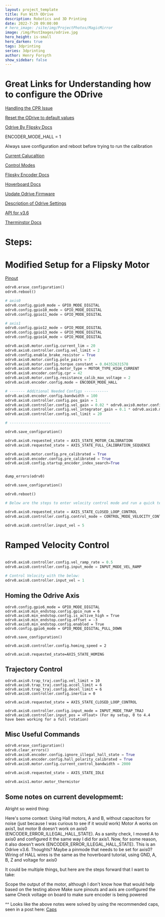 ```yaml
---
layout: project_template
title: Fun With ODrive
description: Robotics and 3D Printing
date: 2022-7-20 09:00:00
# hero_image: /site/img/ProjectPhotos/MagicMirror
image: /img/PostImages/odrive.jpg
hero_height: is-small
hero_darken: true
tags: 3dprinting
series: 3dprinting
author: Henry Forsyth
show_sidebar: false
---
```


# Great Links for Understanding how to configure the ODrive

[Handling the CPR Issue](https://discourse.odriverobotics.com/t/getting-started-motor-not-moving-after-calibration-and-cpr-polepairs-mismatch/8589)

[Reset the ODrive to default values](https://discourse.odriverobotics.com/t/how-to-reset-odrive3-6/3588)

[Odrive By Flipsky Docs](https://flipsky.net/blogs/vesc-tool/how-to-use-fsodrive-base-on-odrive-3-14)

ENCODER_MODE_HALL = 1

Always save configuration and reboot before trying to run the calibration

[Current Calucaltion](https://discourse.odriverobotics.com/t/motor-error-current-limit-violation-and-axis-error-failed/6433/6)

[Control Modes](https://gitlab.developers.cam.ac.uk/curobotics/rescue-major/rescue-major-main/-/blob/99635920af1bb557a255077fb6e2bd3e91c14c05/Simple%20ODrive%20Tests/odrive_enums.py)

[Flipsky Encoder Docs](https://docs.odriverobotics.com/v/0.5.5/hoverboard.html#hoverboard-motor-wiring)

[Hoverboard Docs](https://docs.odriverobotics.com/v/0.5.5/hoverboard.html)

[Update Odrive Firmware](https://discourse.odriverobotics.com/t/where-are-the-gpio-configs/7245)

[Description of Odrive Settings](https://www.youtube.com/watch?v=9UxTPxgvOAA&ab_channel=AustinTronics)

[API for v3.6](https://docs.odriverobotics.com/v/0.5.5/fibre_types/com_odriverobotics_ODrive.html)

[Therminstor Docs](https://docs.odriverobotics.com/v/0.5.5/thermistors.html)

# Steps:

# Modified Setup for a Flipsky Motor

[Pinout](https://docs.odriverobotics.com/v/0.5.5/pinout.html?highlight=pinout)

```python
odrv0.erase_configuration()
odrv0.reboot()

# axis0
odrv0.config.gpio9_mode = GPIO_MODE_DIGITAL
odrv0.config.gpio10_mode = GPIO_MODE_DIGITAL
odrv0.config.gpio11_mode = GPIO_MODE_DIGITAL

# axis1
odrv0.config.gpio12_mode = GPIO_MODE_DIGITAL
odrv0.config.gpio13_mode = GPIO_MODE_DIGITAL
odrv0.config.gpio14_mode = GPIO_MODE_DIGITAL

odrv0.axis0.motor.config.current_lim = 20
odrv0.axis0.controller.config.vel_limit = 2
odrv0.config.enable_brake_resistor = True
odrv0.axis0.motor.config.pole_pairs = 7
odrv0.axis0.motor.config.torque_constant = 0.04352631578
odrv0.axis0.motor.config.motor_type = MOTOR_TYPE_HIGH_CURRENT
odrv0.axis0.encoder.config.cpr = 42
odrv0.axis0.motor.config.resistance_calib_max_voltage = 2
odrv0.axis0.encoder.config.mode = ENCODER_MODE_HALL

# ------- Additional Needed Configs -----------
odrv0.axis0.encoder.config.bandwidth = 100
odrv0.axis0.controller.config.pos_gain = 1
odrv0.axis0.controller.config.vel_gain = 0.02 * odrv0.axis0.motor.config.torque_constant * odrv0.axis0.encoder.config.cpr
odrv0.axis0.controller.config.vel_integrator_gain = 0.1 * odrv0.axis0.motor.config.torque_constant * odrv0.axis0.encoder.config.cpr
odrv0.axis0.controller.config.vel_limit = 20

# ----------------------------------------------

odrv0.save_configuration()

odrv0.axis0.requested_state = AXIS_STATE_MOTOR_CALIBRATION
odrv0.axis0.requested_state = AXIS_STATE_FULL_CALIBRATION_SEQUENCE

odrv0.axis0.motor.config.pre_calibrated = True
odrv0.axis0.encoder.config.pre_calibrated = True
odrv0.axis0.config.startup_encoder_index_search=True


dump_errors(odrv0)

odrv0.save_configuration()

odrv0.reboot()

# Below are the steps to enter velocity control mode and run a quick test

odrv0.axis0.requested_state = AXIS_STATE_CLOSED_LOOP_CONTROL
odrv0.axis0.controller.config.control_mode = CONTROL_MODE_VELOCITY_CONTROL

odrv0.axis0.controller.input_vel = 5

```
# Ramped Velocity Control

```python

odrv0.axis0.controller.config.vel_ramp_rate = 0.5
odrv0.axis0.controller.config.input_mode = INPUT_MODE_VEL_RAMP

# Control Velocity with the below:
odrv0.axis0.controller.input_vel = 1
```


## Homing the Odrive Axis 
```
odrv0.config.gpio6_mode = GPIO_MODE_DIGITAL
odrv0.axis0.min_endstop.config.gpio_num = 6
odrv0.axis0.min_endstop.config.is_active_high = True
odrv0.axis0.min_endstop.config.offset = -3
odrv0.axis0.min_endstop.config.enabled = True
odrv0.config.gpio6_mode = GPIO_MODE_DIGITAL_PULL_DOWN

odrv0.save_configuration()

odrv0.axis0.controller.config.homing_speed = 2

odrv0.axis0.requested_state=AXIS_STATE_HOMING
```

## Trajectory Control

```
odrv0.axis0.trap_traj.config.vel_limit = 10
odrv0.axis0.trap_traj.config.accel_limit = 6
odrv0.axis0.trap_traj.config.decel_limit = 6
odrv0.axis0.controller.config.inertia = 0

odrv0.axis0.requested_state = AXIS_STATE_CLOSED_LOOP_CONTROL

odrv0.axis0.controller.config.input_mode = INPUT_MODE_TRAP_TRAJ
odrv0.axis0.controller.input_pos = <Float> (For my setup, 0 to 4.4 have been working for a full rotation)

```

## Misc Useful Commands 

```python
odrv0.erase_configuration()
odrv0.clear_errors()
odrv0.axis0.encoder.config.ignore_illegal_hall_state = True
odrv0.axis0.encoder.config.hall_polarity_calibrated = True
odrv0.axis0.motor.config.current_control_bandwidth = 2000

odrv0.axis0.requested_state = AXIS_STATE_IDLE

odrv0.axis1.motor.motor_thermistor
```

## Some notes on current developmemt:

Alright so weird thing:

Here's some context:
Using Hall motors, A and B, without capacitors for noise (just because I was curious to see if it would work)
Motor A works on axis1, but motor B doesn't work on axis0 (ENCODER_ERROR_ILLEGAL_HALL_STATE). As a sanity check, I moved A to axis0 and configured it the same way I did for axis1. Now, for some reason, it also doesn't work (ENCODER_ERROR_ILLEGAL_HALL_STATE). This is an Odrive v3.6. Thoughts? Maybe a pinmode that needs to be set for axis0? Wiring of HALL wires is the same as the hoverboard tutorial, using GND, A, B, Z and voltage for axis0 

It could be multiple things, but here are the steps forward that I want to take:

Scope the output of the motor, although I don't know how that would help based on the testing above
Make sure pinouts and axis are configured the same
Check voltage on board to make sure encoder is being powered

^^ Looks like the above notes were solved by using the recommended caps, seen in a post here:
[Caps](https://discourse.odriverobotics.com/t/easy-capacitor-encoder-fix/3312)


